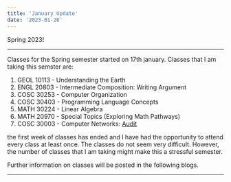 ```yaml
---
title: 'January Update'
date: '2023-01-26'
---
```


Spring 2023!

---

Classes for the Spring semester started on 17th january. Classes that I am taking this semster are:
1. GEOL 10113 - Understanding the Earth
2. ENGL 20803 - Intermediate Composition: Writing Argument
3. COSC 30253 - Computer Organization
4. COSC 30403 - Programming Language Concepts
5. MATH 30224 - Linear Algebra
6. MATH 20970 - Special Topics (Exploring Math Pathways)
7. COSC 30003 - Computer Networks: [Audit](http://catalog.tcu.edu/2010-2011/undergraduate/1440.htm)

the first week of classes has ended and I have had the opportunity to attend every class at least once. The classes do not seem very difficult. However, the number of classes that I am taking might make this a stressful semester.

Further information on classes will be posted in the following blogs.

---